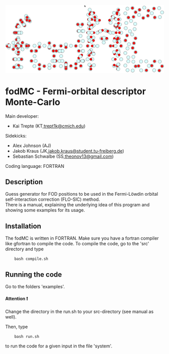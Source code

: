 ![GitHub Logo](logo_fodMC.png)

# fodMC - Fermi-orbital descriptor Monte-Carlo 

Main developer:  

*  Kai Trepte (KT,trept1k@cmich.edu)    

Sidekicks:  

* Alex Johnson (AJ)   
* Jakob Kraus (JK,jakob.kraus@student.tu-freiberg.de)   
* Sebastian Schwalbe (SS,theonov13@gmail.com)    

Coding language: FORTRAN   

## Description
   
Guess generator for FOD positions to be used in the Fermi-Löwdin orbital self-interaction correction (FLO-SIC) method.           
There is a manual, explaining the underlying idea of this program and showing some examples for its usage.

## Installation 
The fodMC is written in FORTRAN. Make sure you have a fortran compiler like gfortran to compile the code.
To compile the code, go to the 'src' directory and type   

        bash compile.sh


## Running the code 

Go to the folders 'examples'. 

#### Attention :heavy_exclamation_mark:  
Change the directory in the run.sh to your src-directory (see manual as well).                                         

Then, type 

        bash run.sh

to run the code for a given input in the file 'system'.
